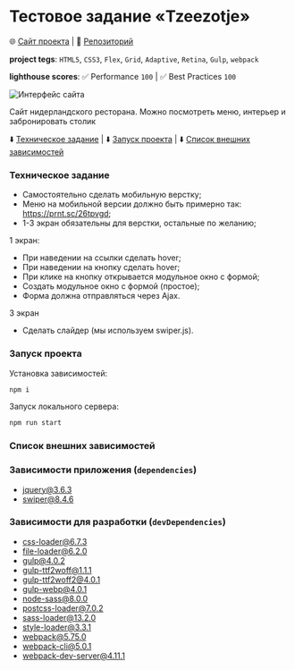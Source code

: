 # Тестовое задание «Tzeezotje»

🌐 [Сайт проекта](https://qostua.github.io/tzeezotje/public/) | 📄 [Репозиторий](https://github.com/qostua/tzeezotje)

**project tegs**: `HTML5`, `CSS3`, `Flex`, `Grid`, `Adaptive`, `Retina`, `Gulp`, `webpack`

**lighthouse scores**: ✅ Performance `100` | ✅ Best Practices `100`

![Интерфейс сайта](https://user-images.githubusercontent.com/79047487/215320065-ff271922-248e-46d1-aae6-fac96f381b7b.png)

Сайт нидерландского ресторана. Можно посмотреть меню, интерьер и забронировать столик

⬇️ [Техническое задание](#tech-desk) | ⬇️ [Запуск проекта](#start) | ⬇️ [Список внешних зависимостей](#dependencies)

### <a name="tech-desk">Техническое задание</a>


* Самостоятельно сделать мобильную верстку;
* Меню на мобильной версии должно быть примерно так: https://prnt.sc/26tpvgd;
* 1-3 экран обязательны для верстки, остальные по желанию;

1 экран:

* При наведении на ссылки сделать hover;
* При наведении на кнопку сделать hover;
* При клике на кнопку открывается модульное окно с формой;
* Создать модульное окно с формой (простое);
* Форма должна отправляться через Ajax.

3 экран

* Сделать слайдер (мы используем swiper.js).


### <a name="start">Запуск проекта</a>

Установка зависимостей:

```bash
npm i
```

Запуск локального сервера:

```bash
npm run start
```

### <a name="dependencies">Список внешних зависимостей</a>

### Зависимости приложения (`dependencies`)

- jquery@3.6.3
- swiper@8.4.6

### Зависимости для разработки (`devDependencies`)

- css-loader@6.7.3
- file-loader@6.2.0
- gulp@4.0.2
- gulp-ttf2woff@1.1.1
- gulp-ttf2woff2@4.0.1
- gulp-webp@4.0.1
- node-sass@8.0.0
- postcss-loader@7.0.2
- sass-loader@13.2.0
- style-loader@3.3.1
- webpack@5.75.0
- webpack-cli@5.0.1
- webpack-dev-server@4.11.1
